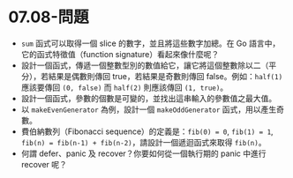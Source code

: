 # 07.08-問題



* `sum` 函式可以取得一個 slice 的數字，並且將這些數字加總。在 Go 語言中，它的函式特徵值（function signature）看起來像什麼呢？
* 設計一個函式，傳遞一個整數型別的數值給它，讓它將這個整數除以二（平分），若結果是偶數則傳回 true，若結果是奇數則傳回 false。例如：`half(1)` 應該要傳回 `(0, false)` 而 `half(2)` 則應該傳回 `(1, true)`。
* 設計一個函式，參數的個數是可變的，並找出這串輸入的參數值之最大值。
* 以 `makeEvenGenerator` 為例，設計一個 `makeOddGenerator` 函式，用以產生奇數。
* 費伯納數列（Fibonacci sequence）的定義是：`fib(0) = 0`, `fib(1) = 1`, `fib(n) = fib(n-1) + fib(n-2)`，請設計一個遞迴函式來取得 `fib(n)`。
* 何謂 defer、panic 及 recover？你要如何從一個執行期的 panic 中進行 recover 呢？

